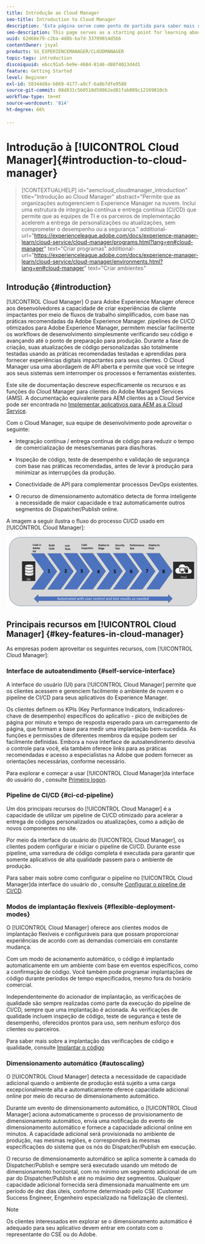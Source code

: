 ```yaml
---
title: Introdução ao Cloud Manager
seo-title: Introduction to Cloud Manager
description: 'Esta página serve como ponto de partida para saber mais sobre o Cloud Manager. '
seo-description: This page serves as a starting point for learning about Adobe AEM Cloud Manager and highlights the benefits and key features.
uuid: 62d68e79-c2ba-4d8b-ba7d-33709014d5b6
contentOwner: jsyal
products: SG_EXPERIENCEMANAGER/CLOUDMANAGER
topic-tags: introduction
discoiquuid: ebcc91a5-be9e-4684-8146-d88f4013d4d1
feature: Getting Started
level: Beginner
exl-id: 58344d8a-b869-4177-a9cf-6a8b7dfe9588
source-git-commit: 08d831c560510d58062ed81fab809c12169810cb
workflow-type: tm+mt
source-wordcount: '814'
ht-degree: 66%

---
```


# Introdução à [!UICONTROL Cloud Manager]{#introduction-to-cloud-manager}

>[!CONTEXTUALHELP]
>id="aemcloud_cloudmanager_introduction"
>title="Introdução ao Cloud Manager"
>abstract="Permite que as organizações autogerenciem o Experience Manager na nuvem. Inclui uma estrutura de integração contínua e entrega contínua (CI/CD) que permite que as equipes de TI e os parceiros de implementação acelerem a entrega de personalizações ou atualizações, sem comprometer o desempenho ou a segurança."
>additional-url="https://experienceleague.adobe.com/docs/experience-manager-learn/cloud-service/cloud-manager/programs.html?lang=en#cloud-manager" text="Criar programas"
>additional-url="https://experienceleague.adobe.com/docs/experience-manager-learn/cloud-service/cloud-manager/environments.html?lang=en#cloud-manager" text="Criar ambientes"

## Introdução {#introduction}

[!UICONTROL Cloud Manager] O para Adobe Experience Manager oferece aos desenvolvedores a capacidade de criar experiências de cliente impactantes por meio de fluxos de trabalho simplificados, com base nas práticas recomendadas da Adobe Experience Manager. pipelines de CI/CD otimizados para Adobe Experience Manager, permitem mesclar facilmente os workflows de desenvolvimento simplesmente verificando seu código e avançando até o ponto de preparação para produção. Durante a fase de criação, suas atualizações de código personalizadas são totalmente testadas usando as práticas recomendadas testadas e aprendidas para fornecer experiências digitais impactantes para seus clientes. O Cloud Manager usa uma abordagem de API aberta e permite que você se integre aos seus sistemas sem interromper os processos e ferramentas existentes.

Este site de documentação descreve especificamente os recursos e as funções do Cloud Manager para clientes do Adobe Managed Services (AMS). A documentação equivalente para AEM clientes as a Cloud Service pode ser encontrada no [Implementar aplicativos para AEM as a Cloud Service](https://experienceleague.adobe.com/docs/experience-manager-cloud-service/implementing/home.html?lang=en).

Com o Cloud Manager, sua equipe de desenvolvimento pode aproveitar o seguinte:

* Integração contínua / entrega contínua de código para reduzir o tempo de comercialização de meses/semanas para dias/horas.

* Inspeção de código, teste de desempenho e validação de segurança com base nas práticas recomendadas, antes de levar à produção para minimizar as interrupções da produção.

* Conectividade de API para complementar processos DevOps existentes.

* O recurso de dimensionamento automático detecta de forma inteligente a necessidade de maior capacidade e traz automaticamente outros segmentos do Dispatcher/Publish online.

A imagem a seguir ilustra o fluxo do processo CI/CD usado em [!UICONTROL Cloud Manager]:

![](assets/screen_shot_2018-05-12at73843pm.png)

## Principais recursos em [!UICONTROL Cloud Manager] {#key-features-in-cloud-manager}

As empresas podem aproveitar os seguintes recursos, com [!UICONTROL Cloud Manager]:

### Interface de autoatendimento {#self-service-interface}

A interface do usuário (UI) para [!UICONTROL Cloud Manager] permite que os clientes acessem e gerenciem facilmente o ambiente de nuvem e o pipeline de CI/CD para seus aplicativos do Experience Manager.

Os clientes definem os KPIs (Key Performance Indicators, Indicadores-chave de desempenho) específicos do aplicativo - pico de exibições de página por minuto e tempo de resposta esperado para um carregamento de página, que formam a base para medir uma implantação bem-sucedida. As funções e permissões de diferentes membros da equipe podem ser facilmente definidas. Embora a nova interface de autoatendimento devolva o controle para você, ela também oferece links para as práticas recomendadas e acesso a especialistas na Adobe que podem fornecer as orientações necessárias, conforme necessário.

Para explorar e começar a usar [!UICONTROL Cloud Manager]da interface do usuário do , consulte [Primeiro logon](https://helpx.adobe.com/experience-manager/cloud-manager/using/first-time-login.html).

### Pipeline de CI/CD {#ci-cd-pipeline}

Um dos principais recursos do [!UICONTROL Cloud Manager] é a capacidade de utilizar um pipeline de CI/CD otimizado para acelerar a entrega de códigos personalizados ou atualizações, como a adição de novos componentes no site.

Por meio da interface do usuário do [!UICONTROL Cloud Manager], os clientes podem configurar e iniciar o pipeline de CI/CD. Durante esse pipeline, uma varredura de código completa é executada para garantir que somente aplicativos de alta qualidade passem para o ambiente de produção.

Para saber mais sobre como configurar o pipeline no [!UICONTROL Cloud Manager]da interface do usuário do , consulte [Configurar o pipeline de CI/CD](https://helpx.adobe.com/experience-manager/cloud-manager/using/configuring-pipeline.html).

### Modos de implantação flexíveis {#flexible-deployment-modes}

O [!UICONTROL Cloud Manager] oferece aos clientes modos de implantação flexíveis e configuráveis para que possam proporcionar experiências de acordo com as demandas comerciais em constante mudança.

Com um modo de acionamento automático, o código é implantado automaticamente em um ambiente com base em eventos específicos, como a confirmação de código. Você também pode programar implantações de código durante períodos de tempo especificados, mesmo fora do horário comercial.

Independentemente do acionador de implantação, as verificações de qualidade são sempre realizadas como parte da execução do pipeline de CI/CD, sempre que uma implantação é acionada. As verificações de qualidade incluem inspeção de código, teste de segurança e teste de desempenho, oferecidos prontos para uso, sem nenhum esforço dos clientes ou parceiros.

Para saber mais sobre a implantação das verificações de código e qualidade, consulte [Implantar o código](deploying-code.md)

### Dimensionamento automático {#autoscaling}

O [!UICONTROL Cloud Manager] detecta a necessidade de capacidade adicional quando o ambiente de produção está sujeito a uma carga excepcionalmente alta e automaticamente oferece capacidade adicional online por meio do recurso de dimensionamento automático.

Durante um evento de dimensionamento automático, o [!UICONTROL Cloud Manager] aciona automaticamente o processo de provisionamento de dimensionamento automático, envia uma notificação do evento de dimensionamento automático e fornece a capacidade adicional online em minutos. A capacidade adicional será provisionada no ambiente de produção, nas mesmas regiões, e corresponderá às mesmas especificações do sistema que os nós do Dispatcher/Publish em execução.

O recurso de dimensionamento automático se aplica somente à camada do Dispatcher/Publish e sempre será executado usando um método de dimensionamento horizontal, com no mínimo um segmento adicional de um par do Dispatcher/Publish e até no máximo dez segmentos. Qualquer capacidade adicional fornecida será dimensionada manualmente em um período de dez dias úteis, conforme determinado pelo CSE (Customer Success Engineer, Engenheiro especializado na fidelização de clientes).

>[!NOTE]
>Os clientes interessados em explorar se o dimensionamento automático é adequado para seu aplicativo devem entrar em contato com o representante do CSE ou do Adobe.

